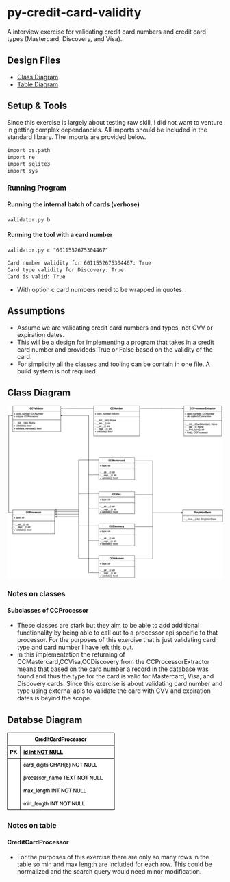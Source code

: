 # py-credit-card-validity
A interview exercise for validating credit card numbers and credit card types (Mastercard, Discovery, and Visa).

## Design Files
- [Class Diagram](./diagrams/Class_Diagrams.png)
- [Table Diagram](./diagrams/Database%20Diagram.png)

## Setup & Tools
Since this exercise is largely about testing raw skill, I did not want to venture in getting complex dependancies. All imports should be included in the standard library. The imports are provided below.
```
import os.path
import re
import sqlite3
import sys
```

### Running Program
#### Running the internal batch of cards (verbose)
```
validator.py b
```

#### Running the tool with a card number
```
validator.py c "6011552675304467"
```
```
Card number validity for 6011552675304467: True 
Card type validity for Discovery: True 
Card is valid: True
```
- With option c card numbers need to be wrapped in quotes. 


## Assumptions
- Assume we are validating credit card numbers and types, not CVV or expiration dates.
- This will be a design for implementing a program that takes in a credit card number and provideds True or False based on the validity of the card.
- For simplicity all the classes and tooling can be contain in one file. A build system is not required.

## Class Diagram
![](./diagrams/Class_Diagrams.png)

### Notes on classes
#### Subclasses of CCProcessor
- These classes are stark but they aim to be able to add additional functionality by being able to call out to a processor api specific to that processor. For the purposes of this exercise that is just validating card type and card number I have left this out. 
- In this implementation the returning of CCMastercard,CCVisa,CCDiscovery from the CCProcessorExtractor means that based on the card number a record in the database was found and thus the type for the card is valid for Mastercard, Visa, and Discovery cards. Since this exercise is about validating card number and type using external apis to validate the card with CVV and expiration dates is beyind the scope.

## Databse Diagram
![](./diagrams/Database%20Diagram.png)
### Notes on table
#### CreditCardProcessor
- For the purposes of this exercise there are only so many rows in the table so min and max length are included for each row. This could be normalized and the search query would need minor modification.
